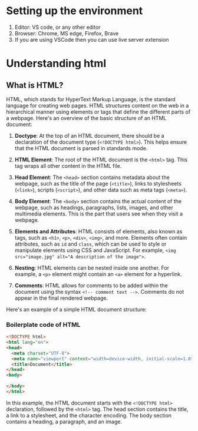 # Setting up the environment
1. Editor: VS code, or any other editor
2. Browser: Chrome, MS edge, Firefox, Brave
3. If you are using VSCode then you can use live server extension

# Understanding html
## What is HTML?
HTML, which stands for HyperText Markup Language, is the standard language for creating web pages. HTML structures content on the web in a hierarchical manner using elements or tags that define the different parts of a webpage. Here's an overview of the basic structure of an HTML document:

1. **Doctype**: At the top of an HTML document, there should be a declaration of the document type (`<!DOCTYPE html>`). This helps ensure that the HTML document is parsed in standards mode.

2. **HTML Element**: The root of the HTML document is the `<html>` tag. This tag wraps all other content in the HTML file.

3. **Head Element**: The `<head>` section contains metadata about the webpage, such as the title of the page (`<title>`), links to stylesheets (`<link>`), scripts (`<script>`), and other data such as meta tags (`<meta>`).

4. **Body Element**: The `<body>` section contains the actual content of the webpage, such as headings, paragraphs, lists, images, and other multimedia elements. This is the part that users see when they visit a webpage.

5. **Elements and Attributes**: HTML consists of elements, also known as tags, such as `<h1>`, `<p>`, `<div>`, `<img>`, and more. Elements often contain attributes, such as `id` and `class`, which can be used to style or manipulate elements using CSS and JavaScript. For example, `<img src="image.jpg" alt="A description of the image">`.

6. **Nesting**: HTML elements can be nested inside one another. For example, a `<p>` element might contain an `<a>` element for a hyperlink.

7. **Comments**: HTML allows for comments to be added within the document using the syntax `<!-- comment text -->`. Comments do not appear in the final rendered webpage.

Here's an example of a simple HTML document structure:

### Boilerplate code of HTML
``` html
<!DOCTYPE html>
<html lang="en">
<head>
  <meta charset="UTF-8">
  <meta name="viewport" content="width=device-width, initial-scale=1.0">
  <title>Document</title>
</head>
<body>
  
</body>
</html>
```

In this example, the HTML document starts with the `<!DOCTYPE html>` declaration, followed by the `<html>` tag. The head section contains the title, a link to a stylesheet, and the character encoding. The body section contains a heading, a paragraph, and an image.
